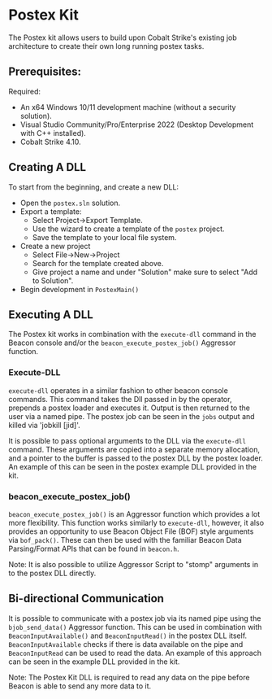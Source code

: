 # Postex Kit

The Postex kit allows users to build upon Cobalt Strike's existing job 
architecture to create their own long running postex tasks.

## Prerequisites:

Required:

* An x64 Windows 10/11 development machine (without a security solution).
* Visual Studio Community/Pro/Enterprise 2022 (Desktop Development with C++ installed).
* Cobalt Strike 4.10.

## Creating A DLL

To start from the beginning, and create a new DLL:
* Open the `postex.sln` solution.
* Export a template:
  * Select Project->Export Template.
  * Use the wizard to create a template of the `postex` project.
  * Save the template to your local file system.
* Create a new project 
  * Select File->New->Project
  * Search for the template created above.
  * Give project a name and under "Solution" make sure to select "Add to Solution".
* Begin development in `PostexMain()`

## Executing A DLL

The Postex kit works in combination with the `execute-dll` command in the Beacon console
and/or the `beacon_execute_postex_job()` Aggressor function.

### Execute-DLL

`execute-dll` operates in a similar fashion to other beacon console commands. This command
takes the Dll passed in by the operator, prepends a postex loader and executes it. Output
is then returned to the user via a named pipe. The postex job can be seen in the `jobs` output
and killed via 'jobkill [jid]'.

It is possible to pass optional arguments to the DLL via the `execute-dll` command. These 
arguments are copied into a separate memory allocation, and a pointer to the buffer is
passed to the postex DLL by the postex loader. An example of this can be seen in the postex
example DLL provided in the kit.

### beacon_execute_postex_job()

`beacon_execute_postex_job()` is an Aggressor function which provides a lot more flexibility.
This function works similarly to `execute-dll`, however, it also provides an opportunity to
use Beacon Object File (BOF) style arguments via `bof_pack()`. These can then be used with the
familiar Beacon Data Parsing/Format APIs that can be found in `beacon.h`.

Note: It is also possible to utilize Aggressor Script to "stomp" arguments in to the postex DLL
directly.

## Bi-directional Communication

It is possible to communicate with a postex job via its named pipe using the `bjob_send_data()`
Aggressor function. This can be used in combination with `BeaconInputAvailable()` and
`BeaconInputRead()` in the postex DLL itself. `BeaconInputAvailable` checks if there is data
available on the pipe and `BeaconInputRead` can be used to read the data. An example of this
approach can be seen in the example DLL provided in the kit.

Note: The Postex Kit DLL is required to read any data on the pipe before Beacon is able
to send any more data to it.
